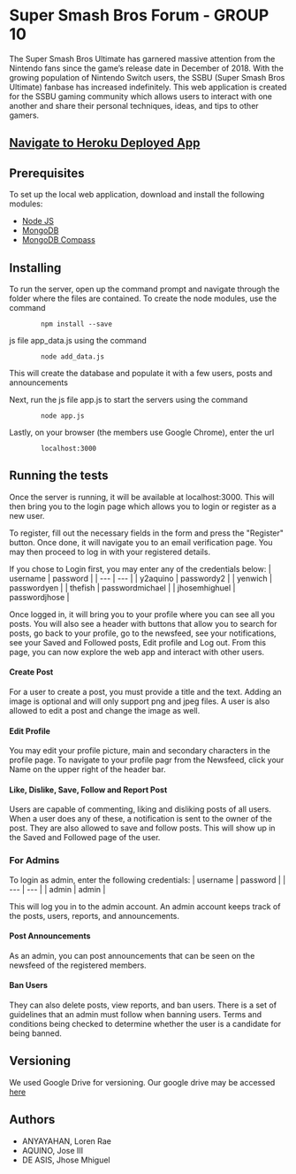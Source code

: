 # Super Smash Bros Forum - GROUP 10
The Super Smash Bros Ultimate has garnered massive attention from the Nintendo fans since the game’s release date in December of 2018. With the growing population of Nintendo Switch users, the SSBU (Super Smash Bros Ultimate) fanbase has increased indefinitely. This web application is created for the SSBU gaming community which allows users to interact with one another and share their personal techniques, ideas, and tips to other gamers. 

## [Navigate to Heroku Deployed App](https://ssbu.herokuapp.com/NewsFeed) 

## Prerequisites
To set up the local web application, download and install the following modules: 

- [Node JS](https://nodejs.org/en/download/)
- [MongoDB](https://www.mongodb.com/download-center/community)
- [MongoDB Compass](https://www.mongodb.com/download-center/compass)

## Installing
To run the server, open up the command prompt and navigate through the folder where the files are contained. To create the node modules, use the command 

            npm install --save

js file app_data.js using the command

            node add_data.js
This will create the database and populate it with a few users, posts and announcements

Next, run the js file app.js to start the servers using the command

            node app.js
Lastly, on your browser (the members use Google Chrome), enter the url

            localhost:3000

## Running the tests
Once the server is running, it will be available at localhost:3000. This will then bring you to the login page which allows you to login or register as a new user. 

To register, fill out the necessary fields in the form and press the "Register" button. Once done, it will navigate you to an email verification page. You may then proceed to log in with your registered details.

If you chose to Login first, you may enter any of the credentials below:
| username | password |
| --- | --- |
| y2aquino | passwordy2 |
| yenwich | passwordyen |
| thefish | passwordmichael |
| jhosemhighuel | passwordjhose |

Once logged in, it will bring you to your profile where you can see all you posts. You will also see a header with buttons that allow you to search for posts, go back to your profile, go to the newsfeed, see your notifications, see your Saved and Followed posts, Edit profile and Log out. From this page, you can now explore the web app and interact with other users.
#### Create Post
For a user to create a post, you must provide a title and the text. Adding an image is optional and will only support png and jpeg files. A user is also allowed to edit a post and change the image as well. 

#### Edit Profile
You may edit your profile picture, main and secondary characters in the profile page. To navigate to your profile pagr from the Newsfeed, click your Name on the upper right of the header bar.

#### Like, Dislike, Save, Follow and Report Post
Users are capable of commenting, liking and disliking posts of all users. When a user does any of these, a notification is sent to the owner of the post. They are also allowed to save and follow posts. This will show up in the Saved and Followed page of the user.

### For Admins
To login as admin, enter the following credentials:
| username | password |
| --- | --- |
| admin | admin |

This will log you in to the admin account. An admin account keeps track of the posts, users, reports, and announcements. 

#### Post Announcements
As an admin, you can post announcements that can be seen on the newsfeed of the registered members. 

#### Ban Users
They can also delete posts, view reports, and ban users. There is a set of guidelines that an admin must follow when banning users. Terms and conditions being checked to determine whether the user is a candidate for being banned.

## Versioning
We used Google Drive for versioning. Our google drive may be accessed [here](https://drive.google.com/drive/folders/1u64uhkbHmnUapY5umzwumQuTVwnF4OkX?usp=sharing)

## Authors
- ANYAYAHAN, Loren Rae
- AQUINO, Jose III
- DE ASIS, Jhose Mhiguel
